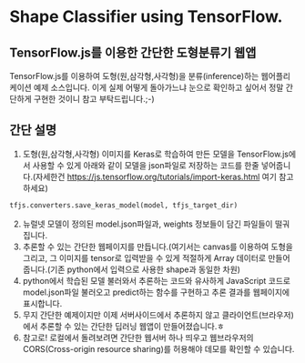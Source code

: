 # Shape Classifier using TensorFlow.
## TensorFlow.js를 이용한 간단한 도형분류기 웹앱
TensorFlow.js를 이용하여 도형(원,삼각형,사각형)을 분류(inference)하는 웹어플리케이션 예제 소스입니다.
이게 실제 어떻게 돌아가느냐 눈으로 확인하고 싶어서 정말 간단하게 구현한 것이니 참고 부탁드립니다.;-)

## 간단 설명
1. 도형(원,삼각형,사각형) 이미지를 Keras로 학습하여 만든 모델을 TensorFlow.js에서 사용할 수 있게 아래와 같이 모델을 json파일로 저장하는 코드를 한줄 넣어줍니다.(자세한건 https://js.tensorflow.org/tutorials/import-keras.html 여기 참고하세요)
```python
tfjs.converters.save_keras_model(model, tfjs_target_dir)
```
2. 뉴럴넷 모델이 정의된 model.json파일과, weights 정보들이 담긴 파일들이 떨궈집니다.
3. 추론할 수 있는 간단한 웹페이지를 만듭니다.(여기서는 canvas를 이용하여 도형을 그리고, 그 이미지를 tensor로 입력받을 수 있게 적절하게 Array 데이터로 만들어줍니다.(기존 python에서 입력으로 사용한 shape과 동일한 차원)
4. python에서 학습된 모델 불러와서 추론하는 코드와 유사하게 JavaScript 코드로 model.json파일 불러오고 predict하는 함수를 구현하고 추론 결과를 웹페이지에 표시합니다.
5. 무지 간단한 예제이지만 이제 서버사이드에서 추론하지 않고 클라이언트(브라우저)에서 추론할 수 있는 간단한 딥러닝 웹앱이 만들어졌습니다.ㅎ
6. 참고로! 로컬에서 돌려보려면 간단한 웹서버 하나 띄우고 웹브라우저의 CORS(Cross-origin resource sharing)를 허용해야 데모를 확인할 수 있습니다.
